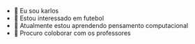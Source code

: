 - 👋 Eu sou karlos
- 👀 Estou interessado em futebol
- 🌱 Atualmente estou aprendendo pensamento computacional
- 💞️ Procuro coloborar com os professores 


<!---
karlosschmitz/karlosschmitz is a ✨ special ✨ repository because its `README.md` (this file) appears on your GitHub profile.
You can click the Preview link to take a look at your changes.
--->
